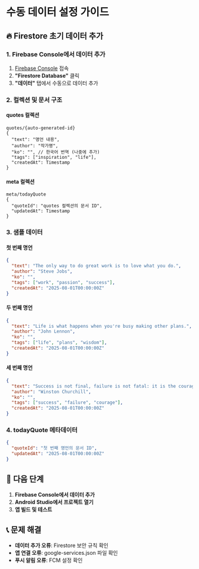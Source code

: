 # 수동 데이터 설정 가이드

## 🔥 Firestore 초기 데이터 추가

### 1. Firebase Console에서 데이터 추가

1. [Firebase Console](https://console.firebase.google.com/project/goodquotes-9e629/firestore) 접속
2. **"Firestore Database"** 클릭
3. **"데이터"** 탭에서 수동으로 데이터 추가

### 2. 컬렉션 및 문서 구조

#### **quotes 컬렉션**
```
quotes/{auto-generated-id}
{
  "text": "명언 내용",
  "author": "작가명",
  "ko": "", // 한국어 번역 (나중에 추가)
  "tags": ["inspiration", "life"],
  "createdAt": Timestamp
}
```

#### **meta 컬렉션**
```
meta/todayQuote
{
  "quoteId": "quotes 컬렉션의 문서 ID",
  "updatedAt": Timestamp
}
```

### 3. 샘플 데이터

#### **첫 번째 명언**
```json
{
  "text": "The only way to do great work is to love what you do.",
  "author": "Steve Jobs",
  "ko": "",
  "tags": ["work", "passion", "success"],
  "createdAt": "2025-08-01T00:00:00Z"
}
```

#### **두 번째 명언**
```json
{
  "text": "Life is what happens when you're busy making other plans.",
  "author": "John Lennon",
  "ko": "",
  "tags": ["life", "plans", "wisdom"],
  "createdAt": "2025-08-01T00:00:00Z"
}
```

#### **세 번째 명언**
```json
{
  "text": "Success is not final, failure is not fatal: it is the courage to continue that counts.",
  "author": "Winston Churchill",
  "ko": "",
  "tags": ["success", "failure", "courage"],
  "createdAt": "2025-08-01T00:00:00Z"
}
```

### 4. todayQuote 메타데이터
```json
{
  "quoteId": "첫 번째 명언의 문서 ID",
  "updatedAt": "2025-08-01T00:00:00Z"
}
```

## 🚀 다음 단계

1. **Firebase Console에서 데이터 추가**
2. **Android Studio에서 프로젝트 열기**
3. **앱 빌드 및 테스트**

## 📞 문제 해결

- **데이터 추가 오류**: Firestore 보안 규칙 확인
- **앱 연결 오류**: google-services.json 파일 확인
- **푸시 알림 오류**: FCM 설정 확인 